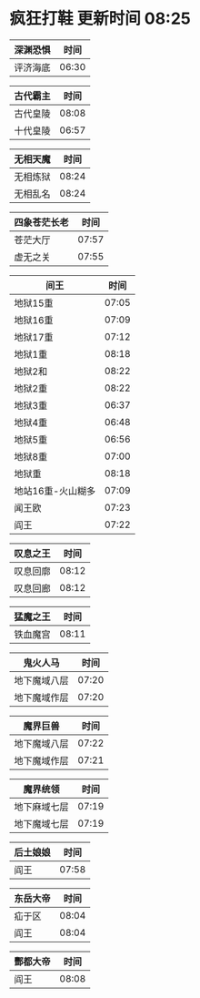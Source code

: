 # 疯狂打鞋 更新时间 08:25

| 深渊恐惧   | 时间    |
|--------|-------|
| 评济海底 | 06:30 |

| 古代霸主   | 时间    |
|--------|-------|
| 古代皇陵 | 08:08 |
| 十代皇陵 | 06:57 |

| 无相天魔   | 时间    |
|--------|-------|
| 无相炼狱 | 08:24 |
| 无相乱名 | 08:24 |

| 四象苍茫长老   | 时间    |
|--------|-------|
| 苍茫大厅 | 07:57 |
| 虚无之关 | 07:55 |

| 间王   | 时间    |
|--------|-------|
| 地狱15重 | 07:05 |
| 地狱16重 | 07:09 |
| 地狱17重 | 07:12 |
| 地狱1重 | 08:18 |
| 地狱2和 | 08:22 |
| 地狱2重 | 08:22 |
| 地狱3重 | 06:37 |
| 地狱4重 | 06:48 |
| 地狱5重 | 06:56 |
| 地狱8重 | 07:00 |
| 地狱重 | 08:18 |
| 地站16重-火山糊多 | 07:09 |
| 闻王欧 | 07:23 |
| 阎王 | 07:22 |

| 叹息之王   | 时间    |
|--------|-------|
| 叹息回廓 | 08:12 |
| 叹息回廊 | 08:12 |

| 猛魔之王   | 时间    |
|--------|-------|
| 铁血魔宫 | 08:11 |

| 鬼火人马   | 时间    |
|--------|-------|
| 地下魔域八层 | 07:20 |
| 地下魔域作层 | 07:20 |

| 魔界巨兽   | 时间    |
|--------|-------|
| 地下魔域八层 | 07:22 |
| 地下魔域作层 | 07:21 |

| 魔界统领   | 时间    |
|--------|-------|
| 地下麻域七层 | 07:19 |
| 地下魔域七层 | 07:19 |

| 后土娘娘   | 时间    |
|--------|-------|
| 阎王 | 07:58 |

| 东岳大帝   | 时间    |
|--------|-------|
| 疝于区 | 08:04 |
| 阎王 | 08:04 |

| 酆都大帝   | 时间    |
|--------|-------|
| 阎王 | 08:08 |